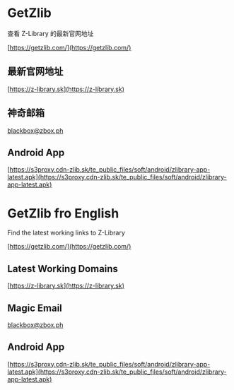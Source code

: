 # GetZlib

查看 Z-Library 的最新官网地址

[https://getzlib.com/](https://getzlib.com/)

## 最新官网地址

[https://z-library.sk](https://z-library.sk)

## 神奇邮箱

<a href="mailto:blackbox@zbox.ph">blackbox@zbox.ph</a>

## Android App

[https://s3proxy.cdn-zlib.sk/te_public_files/soft/android/zlibrary-app-latest.apk](https://s3proxy.cdn-zlib.sk/te_public_files/soft/android/zlibrary-app-latest.apk)

# GetZlib fro English

Find the latest working links to Z-Library

[https://getzlib.com/](https://getzlib.com/)

## Latest Working Domains

[https://z-library.sk](https://z-library.sk)

## Magic Email

<a href="mailto:blackbox@zbox.ph">blackbox@zbox.ph</a>

## Android App

[https://s3proxy.cdn-zlib.sk/te_public_files/soft/android/zlibrary-app-latest.apk](https://s3proxy.cdn-zlib.sk/te_public_files/soft/android/zlibrary-app-latest.apk)



